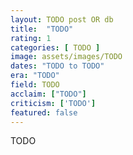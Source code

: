 ```yaml
---
layout: TODO post OR db
title:  "TODO"
rating: 1
categories: [ TODO ]
image: assets/images/TODO
dates: "TODO to TODO"
era: "TODO"
field: TODO
acclaim: ["TODO"]
criticism: ['TODO']
featured: false
---
```


TODO
